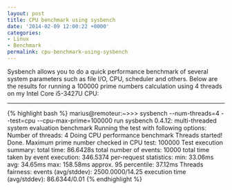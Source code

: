 ```yaml
---
layout: post
title: CPU benchmark using sysbench
date: '2014-02-09 12:00:22 +0000'
categories:
- Linux
- Benchmark
permalink: cpu-benchmark-using-sysbench
---
```

Sysbench allows you to do a quick performance benchmark of several system parameters such as file I/O, CPU, scheduler and others.
Below are the results for running a 100000 prime numbers calculation using 4 threads on my Intel Core i5-3427U CPU:

___

{% highlight bash %}
marius@remoteur:~>>> sysbench --num-threads=4 --test=cpu --cpu-max-prime=100000 run
sysbench 0.4.12:  multi-threaded system evaluation benchmark
Running the test with following options:
Number of threads: 4
Doing CPU performance benchmark
Threads started!
Done.
Maximum prime number checked in CPU test: 100000
Test execution summary:
    total time:                          86.6428s
    total number of events:              10000
    total time taken by event execution: 346.5374
    per-request statistics:
         min:                                 33.06ms
         avg:                                 34.65ms
         max:                                158.58ms
         approx.  95 percentile:              37.12ms
Threads fairness:
    events (avg/stddev):           2500.0000/14.25
    execution time (avg/stddev):   86.6344/0.01</code>
{% endhighlight %} 
